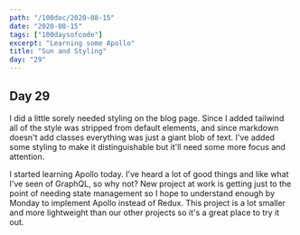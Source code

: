 ```yaml
---
path: "/100doc/2020-08-15"
date: "2020-08-15"
tags: ["100daysofcode"]
excerpt: "Learning some Apollo"
title: "Sun and Styling"
day: "29"
---
```


## Day 29

I did a little sorely needed styling on the blog page. Since I added tailwind all of the style was stripped from default elements, and since markdown doesn't add classes everything was just a giant blob of text. I've added some styling to make it distinguishable but it'll need some more focus and attention.

I started learning Apollo today. I've heard a lot of good things and like what I've seen of GraphQL, so why not? New project at work is getting just to the point of needing state management so I hope to understand enough by Monday to implement Apollo instead of Redux. This project is a lot smaller and more lightweight than our other projects so it's a great place to try it out.

